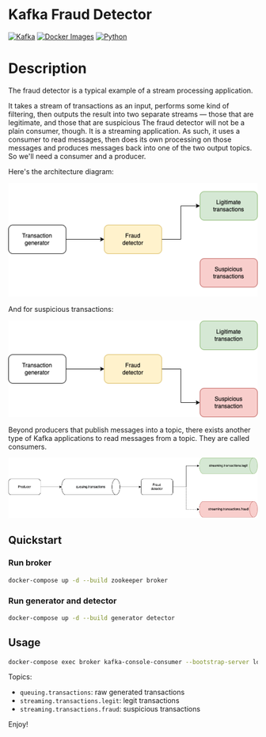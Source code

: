 # Kafka Fraud Detector

[![Kafka](https://img.shields.io/badge/streaming_platform-kafka-black.svg?style=flat-square)](https://kafka.apache.org)
[![Docker Images](https://img.shields.io/badge/docker_images-confluent-orange.svg?style=flat-square)](https://github.com/confluentinc/cp-docker-images)
[![Python](https://img.shields.io/badge/python-3.5+-blue.svg?style=flat-square)](https://www.python.org)


# Description

The fraud detector is a typical example of a stream processing application.

It takes a stream of transactions as an input, performs some kind of filtering, then outputs the result into two separate streams — those that are legitimate, and those that are suspicious
The fraud detector will not be a plain consumer, though. It is a streaming application. As such, it uses a consumer to read messages, then does its own processing on those messages and produces messages back into one of the two output topics. So we'll need a consumer and a producer.

Here's the architecture diagram:

![](./images/flow-1.png)


And for suspicious transactions:

![](./images/flow-2.png)



Beyond producers that publish messages into a topic, there exists another type of Kafka applications to read messages from a topic. They are called consumers. 


![](./images/flow-3.png)


## Quickstart

### Run broker 


```bash
docker-compose up -d --build zookeeper broker
```


### Run generator and detector

```bash
docker-compose up -d --build generator detector
```

## Usage

```bash
docker-compose exec broker kafka-console-consumer --bootstrap-server localhost:9092 --topic T
```

Topics:

- `queuing.transactions`: raw generated transactions
- `streaming.transactions.legit`: legit transactions
- `streaming.transactions.fraud`: suspicious transactions



Enjoy!